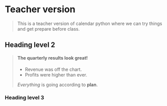 # Teacher version
> This is a teacher version of calendar python where we can try things and get prepare before class.
## Heading level 2
> #### The quarterly results look great!
>
> - Revenue was off the chart.
> - Profits were higher than ever.
>
>  *Everything* is going according to **plan**.
### Heading level 3

